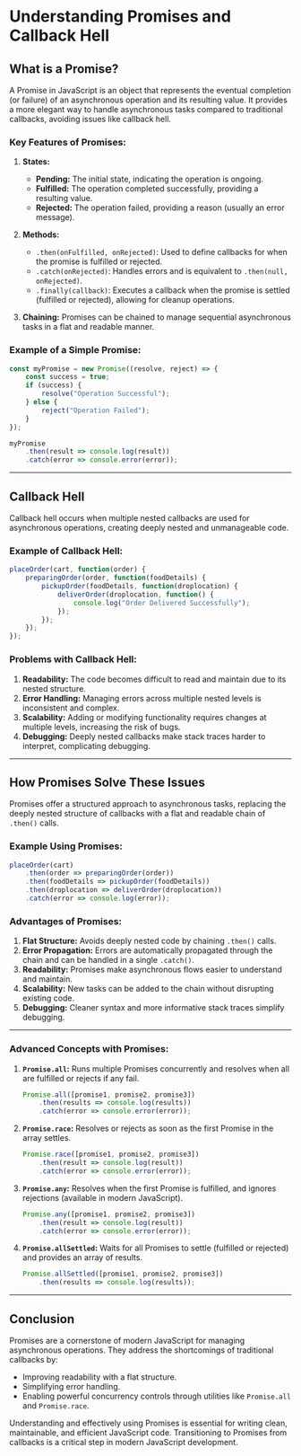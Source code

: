 <!-- Promise -->

<!-- The Promise object represents the eventual completion (or failure) of an asynchronous operation and its resulting value.


Cart
order
foodDetails
droplocation

Promises: 
1: pending
2: resolve
3: reject -->

# Understanding Promises and Callback Hell

## What is a Promise?
A Promise in JavaScript is an object that represents the eventual completion (or failure) of an asynchronous operation and its resulting value. It provides a more elegant way to handle asynchronous tasks compared to traditional callbacks, avoiding issues like callback hell.

### Key Features of Promises:
1. **States:**
   - **Pending:** The initial state, indicating the operation is ongoing.
   - **Fulfilled:** The operation completed successfully, providing a resulting value.
   - **Rejected:** The operation failed, providing a reason (usually an error message).

2. **Methods:**
   - `.then(onFulfilled, onRejected)`: Used to define callbacks for when the promise is fulfilled or rejected.
   - `.catch(onRejected)`: Handles errors and is equivalent to `.then(null, onRejected)`.
   - `.finally(callback)`: Executes a callback when the promise is settled (fulfilled or rejected), allowing for cleanup operations.

3. **Chaining:** Promises can be chained to manage sequential asynchronous tasks in a flat and readable manner.

### Example of a Simple Promise:
```javascript
const myPromise = new Promise((resolve, reject) => {
    const success = true;
    if (success) {
        resolve("Operation Successful");
    } else {
        reject("Operation Failed");
    }
});

myPromise
    .then(result => console.log(result))
    .catch(error => console.error(error));
```

---

## Callback Hell
Callback hell occurs when multiple nested callbacks are used for asynchronous operations, creating deeply nested and unmanageable code.

### Example of Callback Hell:
```javascript
placeOrder(cart, function(order) {
    preparingOrder(order, function(foodDetails) {
        pickupOrder(foodDetails, function(droplocation) {
            deliverOrder(droplocation, function() {
                console.log("Order Delivered Successfully");
            });
        });
    });
});
```

### Problems with Callback Hell:
1. **Readability:** The code becomes difficult to read and maintain due to its nested structure.
2. **Error Handling:** Managing errors across multiple nested levels is inconsistent and complex.
3. **Scalability:** Adding or modifying functionality requires changes at multiple levels, increasing the risk of bugs.
4. **Debugging:** Deeply nested callbacks make stack traces harder to interpret, complicating debugging.

---

## How Promises Solve These Issues
Promises offer a structured approach to asynchronous tasks, replacing the deeply nested structure of callbacks with a flat and readable chain of `.then()` calls.

### Example Using Promises:
```javascript
placeOrder(cart)
    .then(order => preparingOrder(order))
    .then(foodDetails => pickupOrder(foodDetails))
    .then(droplocation => deliverOrder(droplocation))
    .catch(error => console.log(error));
```

### Advantages of Promises:
1. **Flat Structure:** Avoids deeply nested code by chaining `.then()` calls.
2. **Error Propagation:** Errors are automatically propagated through the chain and can be handled in a single `.catch()`.
3. **Readability:** Promises make asynchronous flows easier to understand and maintain.
4. **Scalability:** New tasks can be added to the chain without disrupting existing code.
5. **Debugging:** Cleaner syntax and more informative stack traces simplify debugging.

---

### Advanced Concepts with Promises:
1. **`Promise.all`:** Runs multiple Promises concurrently and resolves when all are fulfilled or rejects if any fail.
   ```javascript
   Promise.all([promise1, promise2, promise3])
       .then(results => console.log(results))
       .catch(error => console.error(error));
   ```

2. **`Promise.race`:** Resolves or rejects as soon as the first Promise in the array settles.
   ```javascript
   Promise.race([promise1, promise2, promise3])
       .then(result => console.log(result))
       .catch(error => console.error(error));
   ```

3. **`Promise.any`:** Resolves when the first Promise is fulfilled, and ignores rejections (available in modern JavaScript).
   ```javascript
   Promise.any([promise1, promise2, promise3])
       .then(result => console.log(result))
       .catch(error => console.error(error));
   ```

4. **`Promise.allSettled`:** Waits for all Promises to settle (fulfilled or rejected) and provides an array of results.
   ```javascript
   Promise.allSettled([promise1, promise2, promise3])
       .then(results => console.log(results));
   ```

---

## Conclusion
Promises are a cornerstone of modern JavaScript for managing asynchronous operations. They address the shortcomings of traditional callbacks by:
- Improving readability with a flat structure.
- Simplifying error handling.
- Enabling powerful concurrency controls through utilities like `Promise.all` and `Promise.race`.

Understanding and effectively using Promises is essential for writing clean, maintainable, and efficient JavaScript code. Transitioning to Promises from callbacks is a critical step in modern JavaScript development.

